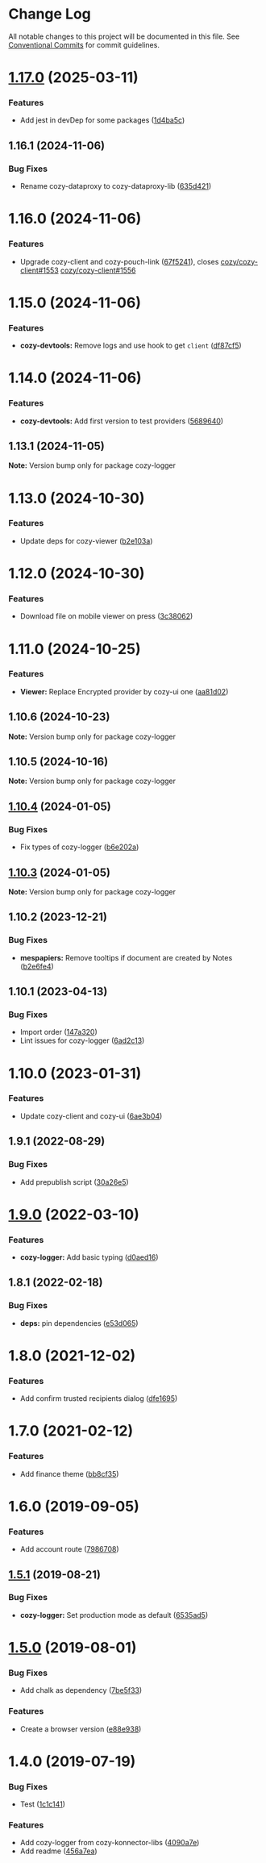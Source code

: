 # Change Log

All notable changes to this project will be documented in this file.
See [Conventional Commits](https://conventionalcommits.org) for commit guidelines.

# [1.17.0](https://github.com/cozy/cozy-libs/compare/cozy-logger@1.16.1...cozy-logger@1.17.0) (2025-03-11)

### Features

- Add jest in devDep for some packages ([1d4ba5c](https://github.com/cozy/cozy-libs/commit/1d4ba5ce4b6f6cc6dd7a647a9283bd8163d0d040))

## 1.16.1 (2024-11-06)

### Bug Fixes

- Rename cozy-dataproxy to cozy-dataproxy-lib ([635d421](https://github.com/cozy/cozy-libs/commit/635d421045fc0374ca88cd68ec4941c95c40a0dd))

# 1.16.0 (2024-11-06)

### Features

- Upgrade cozy-client and cozy-pouch-link ([67f5241](https://github.com/cozy/cozy-libs/commit/67f5241754e0472a991dad3e5fafd0b1c5edb9c6)), closes [cozy/cozy-client#1553](https://github.com/cozy/cozy-client/issues/1553) [cozy/cozy-client#1556](https://github.com/cozy/cozy-client/issues/1556)

# 1.15.0 (2024-11-06)

### Features

- **cozy-devtools:** Remove logs and use hook to get `client` ([df87cf5](https://github.com/cozy/cozy-libs/commit/df87cf500edacae42c55c4bbf710fa2e55ea8ba3))

# 1.14.0 (2024-11-06)

### Features

- **cozy-devtools:** Add first version to test providers ([5689640](https://github.com/cozy/cozy-libs/commit/568964008bb657dfaf8038ac2d9fa3dca8d3eb1c))

## 1.13.1 (2024-11-05)

**Note:** Version bump only for package cozy-logger

# 1.13.0 (2024-10-30)

### Features

- Update deps for cozy-viewer ([b2e103a](https://github.com/cozy/cozy-libs/commit/b2e103a1280182881ae1133860c0a09650271920))

# 1.12.0 (2024-10-30)

### Features

- Download file on mobile viewer on press ([3c38062](https://github.com/cozy/cozy-libs/commit/3c38062e2c83d5b8f7d0065323c18d45b5ce9564))

# 1.11.0 (2024-10-25)

### Features

- **Viewer:** Replace Encrypted provider by cozy-ui one ([aa81d02](https://github.com/cozy/cozy-libs/commit/aa81d02f0a70de8044f704cbd895b1d54c9f38b8))

## 1.10.6 (2024-10-23)

**Note:** Version bump only for package cozy-logger

## 1.10.5 (2024-10-16)

**Note:** Version bump only for package cozy-logger

## [1.10.4](https://github.com/cozy/cozy-libs/compare/cozy-logger@1.10.3...cozy-logger@1.10.4) (2024-01-05)

### Bug Fixes

- Fix types of cozy-logger ([b6e202a](https://github.com/cozy/cozy-libs/commit/b6e202a4c59fc6d9314170123d4cdbf0b23d960e))

## [1.10.3](https://github.com/cozy/cozy-libs/compare/cozy-logger@1.10.2...cozy-logger@1.10.3) (2024-01-05)

**Note:** Version bump only for package cozy-logger

## 1.10.2 (2023-12-21)

### Bug Fixes

- **mespapiers:** Remove tooltips if document are created by Notes ([b2e6fe4](https://github.com/cozy/cozy-libs/commit/b2e6fe402146173fc529b8af487fa7c00b2c37d6))

## 1.10.1 (2023-04-13)

### Bug Fixes

- Import order ([147a320](https://github.com/cozy/cozy-libs/commit/147a3206f6bc33e9637ebea75f259e8dc7ccf667))
- Lint issues for cozy-logger ([6ad2c13](https://github.com/cozy/cozy-libs/commit/6ad2c13c709fce9123ed5d31d6db6a33215cd191))

# 1.10.0 (2023-01-31)

### Features

- Update cozy-client and cozy-ui ([6ae3b04](https://github.com/cozy/cozy-libs/commit/6ae3b04925ae64fa30f3ec8b6e716453d0a630fe))

## 1.9.1 (2022-08-29)

### Bug Fixes

- Add prepublish script ([30a26e5](https://github.com/cozy/cozy-libs/commit/30a26e5109dcdfc636c76e6cdd20fdec313359ee))

# [1.9.0](https://github.com/cozy/cozy-libs/compare/cozy-logger@1.8.1...cozy-logger@1.9.0) (2022-03-10)

### Features

- **cozy-logger:** Add basic typing ([d0aed16](https://github.com/cozy/cozy-libs/commit/d0aed164e90e05530c91a56d8de72ad370edd3ed))

## 1.8.1 (2022-02-18)

### Bug Fixes

- **deps:** pin dependencies ([e53d065](https://github.com/cozy/cozy-libs/commit/e53d065090224ea340b2c25c3afd14f223f4d119))

# 1.8.0 (2021-12-02)

### Features

- Add confirm trusted recipients dialog ([dfe1695](https://github.com/cozy/cozy-libs/commit/dfe1695))

# 1.7.0 (2021-02-12)

### Features

- Add finance theme ([bb8cf35](https://github.com/cozy/cozy-libs/commit/bb8cf35))

# 1.6.0 (2019-09-05)

### Features

- Add account route ([7986708](https://github.com/cozy/cozy-libs/commit/7986708))

## [1.5.1](https://github.com/cozy/cozy-libs/compare/cozy-logger@1.5.0...cozy-logger@1.5.1) (2019-08-21)

### Bug Fixes

- **cozy-logger:** Set production mode as default ([6535ad5](https://github.com/cozy/cozy-libs/commit/6535ad5))

# [1.5.0](https://github.com/cozy/cozy-libs/compare/cozy-logger@1.4.0...cozy-logger@1.5.0) (2019-08-01)

### Bug Fixes

- Add chalk as dependency ([7be5f33](https://github.com/cozy/cozy-libs/commit/7be5f33))

### Features

- Create a browser version ([e88e938](https://github.com/cozy/cozy-libs/commit/e88e938))

# 1.4.0 (2019-07-19)

### Bug Fixes

- Test ([1c1c141](https://github.com/cozy/cozy-libs/commit/1c1c141))

### Features

- Add cozy-logger from cozy-konnector-libs ([4090a7e](https://github.com/cozy/cozy-libs/commit/4090a7e))
- Add readme ([456a7ea](https://github.com/cozy/cozy-libs/commit/456a7ea))

